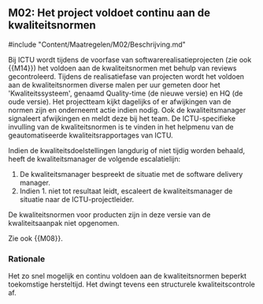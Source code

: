 ## M02: Het project voldoet continu aan de kwaliteitsnormen

#include "Content/Maatregelen/M02/Beschrijving.md"

Bij ICTU wordt tijdens de voorfase van softwarerealisatieprojecten (zie ook {{M14}}) het voldoen aan de kwaliteitsnormen met behulp van reviews gecontroleerd. Tijdens de realisatiefase van projecten wordt het voldoen aan de kwaliteitsnormen diverse malen per uur gemeten door het 'Kwaliteitssysteem', genaamd Quality-time (de nieuwe versie) en HQ (de oude versie). Het projectteam kijkt dagelijks of er afwijkingen van de normen zijn en onderneemt actie indien nodig. Ook de kwaliteitsmanager signaleert afwijkingen en meldt deze bij het team. De ICTU-specifieke invulling van de kwaliteitsnormen is te vinden in het helpmenu van de geautomatiseerde kwaliteitsrapportages van ICTU.

Indien de kwaliteitsdoelstellingen langdurig of niet tijdig worden behaald, heeft de kwaliteitsmanager de volgende escalatielijn:

1. De kwaliteitsmanager bespreekt de situatie met de software delivery manager.
2. Indien 1. niet tot resultaat leidt, escaleert de kwaliteitsmanager de situatie naar de ICTU-projectleider.

De kwaliteitsnormen voor producten zijn in deze versie van de kwaliteitsaanpak niet opgenomen.

Zie ook {{M08}}.

### Rationale

Het zo snel mogelijk en continu voldoen aan de kwaliteitsnormen beperkt toekomstige hersteltijd. Het dwingt tevens een structurele kwaliteitscontrole af.
